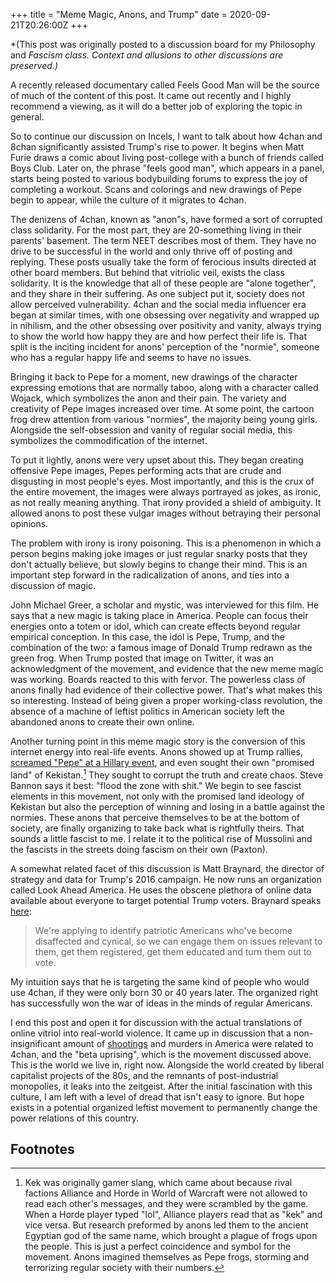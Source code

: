 +++
title = "Meme Magic, Anons, and Trump"
date = 2020-09-21T20:26:00Z
+++

*(This post was originally posted to a discussion board for my Philosophy and
*Fascism class. Context and allusions to other discussions are preserved.)*

A recently released documentary called Feels Good Man will be the source of much
of the content of this post. It came out recently and I highly recommend a
viewing, as it will do a better job of exploring the topic in general.

So to continue our discussion on Incels, I want to talk about how 4chan and
8chan significantly assisted Trump's rise to power. It begins when Matt Furie
draws a comic about living post-college with a bunch of friends called Boys
Club. Later on, the phrase "feels good man", which appears in a panel, starts
being posted to various bodybuilding forums to express the joy of completing a
workout. Scans and colorings and new drawings of Pepe begin to appear, while the
culture of it migrates to 4chan.

The denizens of 4chan, known as "anon"s, have formed a sort of corrupted class
solidarity. For the most part, they are 20-something living in their parents'
basement. The term NEET describes most of them. They have no drive to be
successful in the world and only thrive off of posting and replying. These posts
usually take the form of ferocious insults directed at other board members. But
behind that vitriolic veil, exists the class solidarity. It is the knowledge
that all of these people are "alone together", and they share in their
suffering. As one subject put it, society does not allow perceived
vulnerability. 4chan and the social media influencer era began at similar times,
with one obsessing over negativity and wrapped up in nihilism, and the other
obsessing over positivity and vanity, always trying to show the world how happy
they are and how perfect their life is. That split is the inciting incident for
anons' perception of the "normie", someone who has a regular happy life and
seems to have no issues. 

Bringing it back to Pepe for a moment, new drawings of the character expressing
emotions that are normally taboo, along with a character called Wojack, which
symbolizes the anon and their pain. The variety and creativity of Pepe images
increased over time. At some point, the cartoon frog drew attention from various
"normies", the majority being young girls. Alongside the self-obsession and
vanity of regular social media, this symbolizes the commodification of the
internet. 

To put it lightly, anons were very upset about this. They began creating
offensive Pepe images, Pepes performing acts that are crude and disgusting in
most people's eyes. Most importantly, and this is the crux of the entire
movement, the images were always portrayed as jokes, as ironic, as not really
meaning anything. That irony provided a shield of ambiguity. It allowed anons to
post these vulgar images without betraying their personal opinions. 

The problem with irony is irony poisoning. This is a phenomenon in which a
person begins making joke images or just regular snarky posts that they don't
actually believe, but slowly begins to change their mind. This is an important
step forward in the radicalization of anons, and ties into a discussion of
magic. 

John Michael Greer, a scholar and mystic, was interviewed for this film. He says
that a new magic is taking place in America. People can focus their energies
onto a totem or idol, which can create effects beyond regular empirical
conception. In this case, the idol is Pepe, Trump, and the combination of the
two: a famous image of Donald Trump redrawn as the green frog. When Trump posted
that image on Twitter, it was an acknowledgment of the movement, and evidence
that the new meme magic was working. Boards reacted to this with fervor. The
powerless class of anons finally had evidence of their collective power. That's
what makes this so interesting. Instead of being given a proper working-class
revolution, the absence of a machine of leftist politics in American society
left the abandoned anons to create their own online. 

Another turning point in this meme magic story is the conversion of this
internet energy into real-life events. Anons showed up at Trump rallies,
[screamed "Pepe" at a Hillary
event](https://www.youtube.com/watch?v=5_9f-4Koivc), and even sought their own
"promised land" of Kekistan.[^1] They sought to corrupt the truth and create
chaos. Steve Bannon says it best: "flood the zone with shit." We begin to see
fascist elements in this movement, not only with the promised land ideology of
Kekistan but also the perception of winning and losing in a battle against the
normies. These anons that perceive themselves to be at the bottom of society,
are finally organizing to take back what is rightfully theirs. That sounds a
little fascist to me. I relate it to the political rise of Mussolini and the
fascists in the streets doing fascism on their own (Paxton).

A somewhat related facet of this discussion is Matt Braynard, the director of
strategy and data for Trump's 2016 campaign. He now runs an organization called
Look Ahead America. He uses the obscene plethora of online data available about
everyone to target potential Trump voters. Braynard speaks
[here](https://www.wmur.com/article/former-trump-campaign-staffers-to-launch-new-organization-in-nh/12165807#):

> We're applying to identify patriotic Americans who've become disaffected and
cynical, so we can engage them on issues relevant to them, get them registered,
get them educated and turn them out to vote.

My intuition says that he is targeting the same kind of people who would use
4chan, if they were only born 30 or 40 years later. The organized right has
successfully won the war of ideas in the minds of regular Americans.

I end this post and open it for discussion with the actual translations of
online vitriol into real-world violence. It came up in discussion that a
non-insignificant amount of
[shootings](https://en.wikipedia.org/wiki/4chan#Incel_spree_killers) and murders
in America were related to 4chan, and the "beta uprising", which is the movement
discussed above. This is the world we live in, right now. Alongside the world
created by liberal capitalist projects of the 80s, and the remnants of
post-industrial monopolies, it leaks into the zeitgeist. After the initial
fascination with this culture, I am left with a level of dread that isn't easy
to ignore. But hope exists in a potential organized leftist movement to
permanently change the power relations of this country.

## Footnotes

[^1]: Kek was originally gamer slang, which came about because rival factions
Alliance and Horde in World of Warcraft were not allowed to read each other's
messages, and they were scrambled by the game. When a Horde player typed "lol",
Alliance players read that as "kek" and vice versa. But research preformed by
anons led them to the ancient Egyptian god of the same name, which brought a
plague of frogs upon the people. This is just a perfect coincidence and symbol
for the movement. Anons imagined themselves as Pepe frogs, storming and
terrorizing regular society with their numbers.
